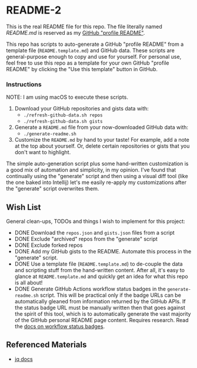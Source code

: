 # README-2

This is the real README file for this repo. The file literally named _README.md_ is reserved as my
[GitHub "profile README"](https://docs.github.com/en/free-pro-team@latest/github/setting-up-and-managing-your-github-profile/managing-your-profile-readme).

This repo has scripts to auto-generate a GitHub "profile README" from a template file (`README.template.md`) and GitHub
data. These scripts are general-purpose enough to copy and use for yourself. For personal use, feel free to use this
repo as a template for your own GitHub "profile README" by clicking the "Use this template" button in GitHub.

### Instructions

NOTE: I am using macOS to execute these scripts.

1. Download your GitHub repositories and gists data with:
    * `./refresh-github-data.sh repos`
    * `./refresh-github-data.sh gists`
1. Generate a `README.md` file from your now-downloaded GitHub data with:
    * `./generate-readme.sh`
1. Customize the `README.md` by hand to your taste! For example, add a note at the top about yourself. Or, delete
   certain repositories or gists that you don't want to highlight. 

The simple auto-generation script plus some hand-written customization is a good mix of automation and simplicity, in my 
opinion. I've found that continually using the "generate" script and then using a visual diff tool (like the one baked
into Intellij) let's me easily re-apply my customizations after the "generate" script overwrites them.

## Wish List

General clean-ups, TODOs and things I wish to implement for this project:

* DONE Download the `repos.json` and `gists.json` files from a script
* DONE Exclude "archived" repos from the "generate" script
* DONE Exclude forked repos
* DONE Add my GitHub gists to the README. Automate this process in the "generate" script.
* DONE Use a template file (`README.template.md`) to de-couple the data and scripting stuff from the hand-written
  content. After all, it's easy to glance at `README.template.md` and quickly get an idea for what this repo is all
  about!
* DONE Generate GitHub Actions workflow status badges in the `generate-readme.sh` script. This will be practical only if the
  badge URLs can be automatically gleaned from information returned by the GitHub APIs. If the status badge URL must be
  manually written then that goes against the spirit of this tool, which is to automatically generate the vast majority
  of the GitHub personal README page content. Requires research. Read the [docs on workflow status badges](https://docs.github.com/en/actions/managing-workflow-runs/adding-a-workflow-status-badge).

## Referenced Materials

* [jq docs](https://stedolan.github.io/jq/manual/)
